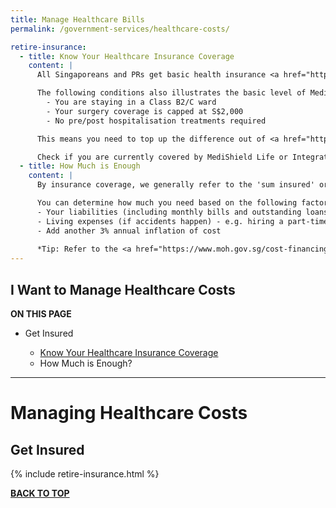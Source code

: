 ```yaml
---
title: Manage Healthcare Bills
permalink: /government-services/healthcare-costs/

retire-insurance:
  - title: Know Your Healthcare Insurance Coverage
    content: |
      All Singaporeans and PRs get basic health insurance <a href="http://www.medishieldlife.sg/" target="_blank">MediShield Life</a> which covers the basic public hospital treatments. 

      The following conditions also illustrates the basic level of MediShield Life coverage:
        - You are staying in a Class B2/C ward
        - Your surgery coverage is capped at S$2,000
        - No pre/post hospitalisation treatments required

      This means you need to top up the difference out of <a href="https://blog.moneysmart.sg/healthcare/medisave-account-singapore-guide/ Medisave or opt for an <a href="https://www.moh.gov.sg/medishield-life/about-integrated-shield-plans/comparison-of-integrated-shield-plans" target="_blank">Integrated Shield plan (IP)</a> and/or even IP Riders to cover higher medical bills that may come.

      Check if you are currently covered by MediShield Life or Integrated Shield Plan through your <a href="https://www.cpf.gov.sg/eSvc/Web/PortalServices/MoreMessages" target="_blank">CPF Statement of Account</a> under the "Healthcare Section", with your SingPass.
  - title: How Much is Enough
    content: |
      By insurance coverage, we generally refer to the 'sum insured' or 'sum assured' in a life insurance policy. This is the amount you or your dependents get if you die, become permanently disabled, or get a critical illness diagnosis (if covered by your policy). However, do not make your decision based on how expensive your insurance policy is.

      You can determine how much you need based on the following factors:
      - Your liabilities (including monthly bills and outstanding loans)
      - Living expenses (if accidents happen) - e.g. hiring a part-time nurse, transportation, medications
      - Add another 3% annual inflation of cost
      
      *Tip: Refer to the <a href="https://www.moh.gov.sg/cost-financing/fee-benchmarks-and-bill-amount-information" target="_blank">existing MOH fee benchmarks</a> to see estimated hospital bill size.*  
---
```


## <a name="top"></a>I Want to Manage Healthcare Costs

<div id="toc_container">
<p class="toc_title"><b>ON THIS PAGE</b></p>
<ul class="toc_list">
  <li>Get Insured</li>
  <ul>
    <li><a href="#healthcare">Know Your Healthcare Insurance Coverage</a></li>
    <li>How Much is Enough?</li>
  </ul>
  </ul>
</div>

---------------------------------------


# Managing Healthcare Costs


## <a name="healthcare"></a>Get Insured

{% include retire-insurance.html %}

[**BACK TO TOP**](#top)